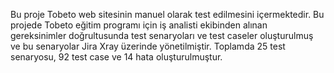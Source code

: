 Bu proje Tobeto web sitesinin manuel olarak test edilmesini içermektedir. Bu projede Tobeto eğitim programı için iş analisti ekibinden alınan gereksinimler doğrultusunda test senaryoları ve test caseler oluşturulmuş ve bu senaryolar Jira Xray üzerinde yönetilmiştir. Toplamda 25 test senaryosu, 92 test case ve 14 hata oluşturulmuştur.
